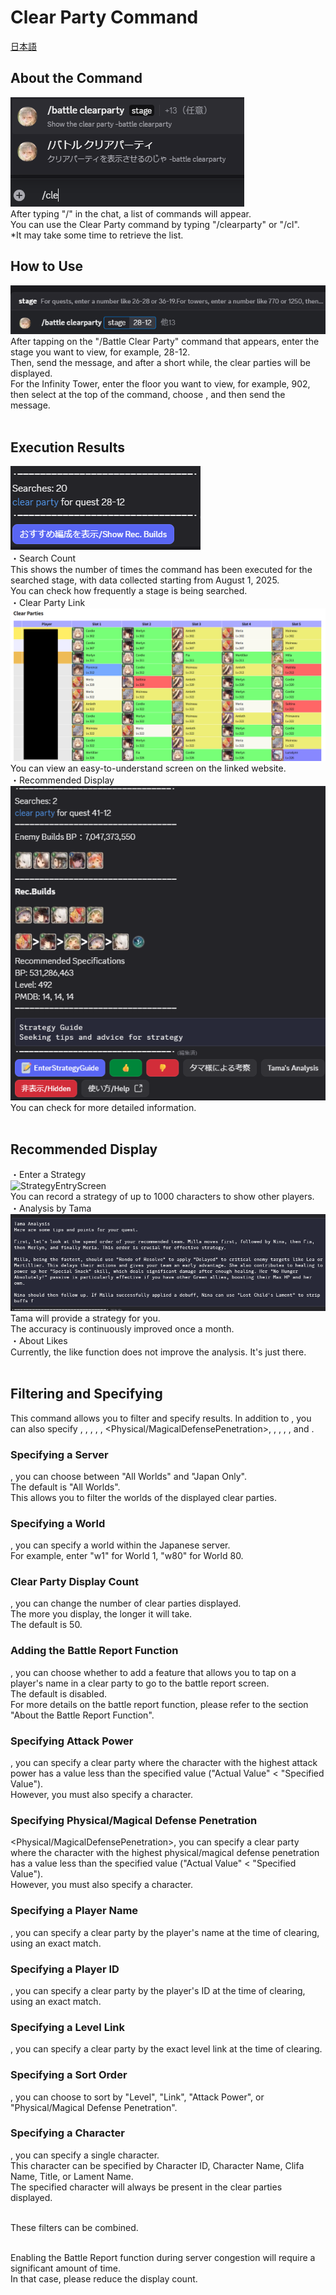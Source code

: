 # Clear Party Command
[日本語](HelpClearPartyJP.md)<br>
## About the Command 
![UseScreen](HelpClearPartyCommandEN.png) <br>
After typing "/" in the chat, a list of commands will appear. <br>
You can use the Clear Party command by typing "/clearparty" or "/cl". <br>
*It may take some time to retrieve the list. <br>
## How to Use 
![ExecutionScreen](HelpClearPartyExecutionEN.png) <br>
After tapping on the "/Battle Clear Party" command that appears, enter the stage you want to view, for example, 28-12. <br>
Then, send the message, and after a short while, the clear parties will be displayed. <br>
For the Infinity Tower, enter the floor you want to view, for example, 902, then select <TowerType> at the top of the command, choose <InfinityTower>, and then send the message. <br><br>

## Execution Results 
![ExecutionResultScreen](HelpClearPartyExecutionResultEN.png) <br>
・Search Count<br>
This shows the number of times the command has been executed for the searched stage, with data collected starting from August 1, 2025. <br>
You can check how frequently a stage is being searched. <br>
・Clear Party Link<br>
![ShowRecBuilds](HelpClearPartyDisplayEN.png) <br>
You can view an easy-to-understand screen on the linked website. <br>
・Recommended Display<br>
![RecBuilds](HelpClearPartyExecutionResultSRBEN.png) <br>
You can check for more detailed information. <br><br>

## Recommended Display 
・Enter a Strategy<br>
![StrategyEntryScreen](HelpClearPartyExecutionResultSRBSaveEN.png) <br>
You can record a strategy of up to 1000 characters to show other players. <br>
・Analysis by Tama<br>
![AnalysisScreen](HelpClearPartyExecutionResultSRBTamaEN.png) <br>
Tama will provide a strategy for you. <br>
The accuracy is continuously improved once a month. <br>
・About Likes<br>
Currently, the like function does not improve the analysis. It's just there. <br><br>

## Filtering and Specifying 
This command allows you to filter and specify results. In addition to <TowerType>, you can also specify <Server>, <World>, <PartyDisplayCount>, <BattleReportFunction>, <AttackPower>, <Physical/MagicalDefensePenetration>, <PlayerName>, <PlayerID>, <LevelLink>, <SortOrder>, and <Character>. <br>
### Specifying a Server 
<Server>, you can choose between "All Worlds" and "Japan Only". <br>
The default is "All Worlds". <br>
This allows you to filter the worlds of the displayed clear parties. <br>

### Specifying a World 
<World>, you can specify a world within the Japanese server.<br>
For example, enter "w1" for World 1, "w80" for World 80. <br>

### Clear Party Display Count 
<PartyDisplayCount>, you can change the number of clear parties displayed. <br>
The more you display, the longer it will take. <br>
The default is 50. <br>

### Adding the Battle Report Function 
<BattleReportFunction>, you can choose whether to add a feature that allows you to tap on a player's name in a clear party to go to the battle report screen. <br>
The default is disabled. <br>
For more details on the battle report function, please refer to the section "About the Battle Report Function". <br>

### Specifying Attack Power 
<AttackPower>, you can specify a clear party where the character with the highest attack power has a value less than the specified value ("Actual Value" < "Specified Value"). <br>
However, you must also specify a character. <br>

### Specifying Physical/Magical Defense Penetration 
<Physical/MagicalDefensePenetration>, you can specify a clear party where the character with the highest physical/magical defense penetration has a value less than the specified value ("Actual Value" < "Specified Value"). <br>
However, you must also specify a character. <br>

### Specifying a Player Name 
<PlayerName>, you can specify a clear party by the player's name at the time of clearing, using an exact match. <br>

### Specifying a Player ID 
<PlayerID>, you can specify a clear party by the player's ID at the time of clearing, using an exact match. <br>

### Specifying a Level Link 
<LevelLink>, you can specify a clear party by the exact level link at the time of clearing. <br>

### Specifying a Sort Order 
<SortOrder>, you can choose to sort by "Level", "Link", "Attack Power", or "Physical/Magical Defense Penetration". <br>

### Specifying a Character 
<Character>, you can specify a single character. <br>
This character can be specified by Character ID, Character Name, Clifa Name, Title, or Lament Name. <br>
The specified character will always be present in the clear parties displayed. <br><br>

These filters can be combined. <br><br>

Enabling the Battle Report function during server congestion will require a significant amount of time. <br>
In that case, please reduce the display count. <br><br>